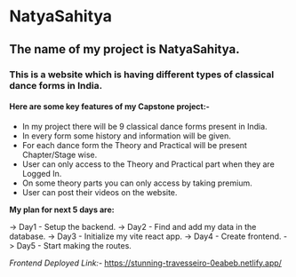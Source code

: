 
# NatyaSahitya

## The name of my project is NatyaSahitya.


### This is a website which is having different types of classical dance forms in India.


#### Here are some key features of my Capstone project:-

- In my project there will be 9 classical dance forms present in India.
- In every form some history and information will be given.
- For each dance form the Theory and Practical will be present Chapter/Stage wise.
- User can only access to the Theory and Practical part when they are Logged In.
- On some theory parts you can only access by taking premium. 
- User can post their videos on the website.


**My plan for next 5 days are:**

-> Day1 - Setup the backend.
-> Day2 - Find and add my data in the database.
-> Day3 - Initialize my vite react app.
-> Day4 - Create frontend.
-> Day5 - Start making the routes.

*Frontend Deployed Link:-*  https://stunning-travesseiro-0eabeb.netlify.app/